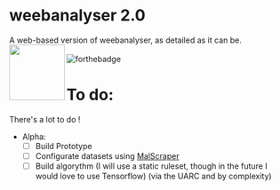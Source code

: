 # weebanalyser 2.0
A web-based version of weebanalyser, as detailed as it can be.
<img align="left" width="100" height="100" src="https://github.com/Yaroster/yarodsgn/blob/main/Logo_weebanalyser_2.0.png"> <br> <br>
![forthebadge](https://forthebadge.com/images/badges/made-with-javascript.svg)
# To do:
There's a lot to do !
- Alpha:
  - [ ] Build Prototype
  - [ ] Configurate datasets using [MalScraper](https://github.com/Kylart/MalScraper)
  - [ ] Build algorythm (I will use a static ruleset, though in the future I would love to use Tensorflow) (via the UARC and by complexity)
